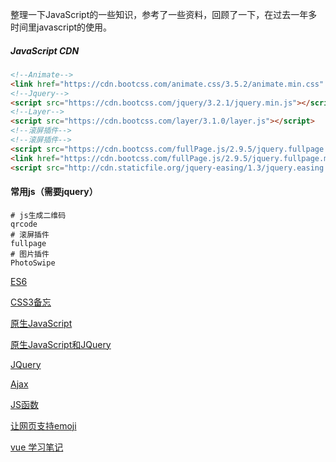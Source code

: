 整理一下JavaScript的一些知识，参考了一些资料，回顾了一下，在过去一年多时间里javascript的使用。

##### JavaScript CDN

``` html
<!--Animate-->
<link href="https://cdn.bootcss.com/animate.css/3.5.2/animate.min.css" rel="stylesheet">
<!--Jquery-->
<script src="https://cdn.bootcss.com/jquery/3.2.1/jquery.min.js"></script>
<!--Layer-->
<script src="https://cdn.bootcss.com/layer/3.1.0/layer.js"></script>
<!--滚屏插件-->
<!--滚屏插件-->
<script src="https://cdn.bootcss.com/fullPage.js/2.9.5/jquery.fullpage.min.js"></script>
<link href="https://cdn.bootcss.com/fullPage.js/2.9.5/jquery.fullpage.min.css" rel="stylesheet">
<script src="http://cdn.staticfile.org/jquery-easing/1.3/jquery.easing.min.js"></script>
```

#### 常用js（需要jquery）

``` shell
# js生成二维码
qrcode
# 滚屏插件
fullpage
# 图片插件
PhotoSwipe
```
[ES6](https://github.com/GlacierBo/javascript_learn/blob/master/javascript/ES6.md)

[CSS3备忘](https://github.com/GlacierBo/javascript_learn/tree/master/css)

[原生JavaScript](https://github.com/GlacierBo/javascript_learn/blob/master/javascript/JavaScript_00.md)

[原生JavaScript和JQuery](https://github.com/GlacierBo/javascript_learn/blob/master/javascript/JavaScript_01.md)

[JQuery](https://github.com/GlacierBo/javascript_learn/blob/master/javascript/JavaScript_JQuery.md)

[Ajax](https://github.com/GlacierBo/javascript_learn/blob/master/javascript/JavaScript_02.md)

[JS函数](https://github.com/GlacierBo/javascript_learn/blob/master/javascript/JavaScript_function.md)

[让网页支持emoji](https://github.com/GlacierBo/javascript_learn/blob/master/javascript/JavaScript_emoji.md)

[vue 学习笔记](https://github.com/GlacierBo/javascript_learn/tree/master/vue)